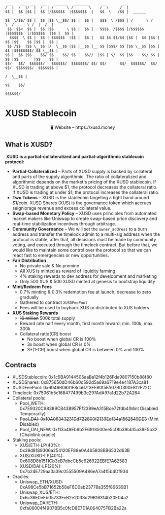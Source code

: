 ```
 __    __  __    __   ______   _______      __       __                                         
/  |  /  |/  |  /  | /      \ /       \    /  \     /  |                                        
$$ |  $$ |$$ |  $$ |/$$$$$$  |$$$$$$$  |   $$  \   /$$ |  ______   _______    ______   __    __ 
$$  \/$$/ $$ |  $$ |$$ \__$$/ $$ |  $$ |   $$$  \ /$$$ | /      \ /       \  /      \ /  |  /  |
 $$  $$<  $$ |  $$ |$$      \ $$ |  $$ |   $$$$  /$$$$ |/$$$$$$  |$$$$$$$  |/$$$$$$  |$$ |  $$ |
  $$$$  \ $$ |  $$ | $$$$$$  |$$ |  $$ |   $$ $$ $$/$$ |$$ |  $$ |$$ |  $$ |$$    $$ |$$ |  $$ |
 $$ /$$  |$$ \__$$ |/  \__$$ |$$ |__$$ |__ $$ |$$$/ $$ |$$ \__$$ |$$ |  $$ |$$$$$$$$/ $$ \__$$ |
$$ |  $$ |$$    $$/ $$    $$/ $$    $$//  |$$ | $/  $$ |$$    $$/ $$ |  $$ |$$       |$$    $$ |
$$/   $$/  $$$$$$/   $$$$$$/  $$$$$$$/ $$/ $$/      $$/  $$$$$$/  $$/   $$/  $$$$$$$/  $$$$$$$ |
                                                                                      /  \__$$ |
                                                                                      $$    $$/ 
                                                                                       $$$$$$/  
```





# XUSD Stablecoin

<p align="center">
🖥 Website – https://xusd.money
</p>


## What is XUSD?
<b> XUSD is a partial-collateralized and partial-algorithmic stablecoin protocol: </b>

  * <b>Partial-Collateralized</b> – Parts of XUSD supply is backed by collateral and parts of the supply algorithmic. The ratio of collateralized and algorithmic depends on the market's pricing of the XUSD stablecoin. If XUSD is trading at above $1, the protocol decreases the collateral ratio. If XUSD is trading at under $1, the protocol increases the collateral ratio. 
  * <b>Two Tokens</b> – XUSD is the stablecoin targeting a tight band around $1/coin. XUSD Shares (XUS) is the governance token which accrues seigniorage revenue and excess collateral value.
  * <b>Swap-based Monetary Policy</b> – XUSD uses principles from automated market makers like Uniswap to create swap-based price discovery and real-time stabilization incentives through arbitrage.
  * <b>Community Governance</b> – We will set the `owner_address` to a burn address and transfer the timelock admin to a multi-sig address when the protocol is stable, after that, all decisions must be made by community voting, and executed through the timelock contract. But before that, we would like to maintain some control over the protocol so that we can react fast to emergencies or new opportunities.
  * <b>Fair Distribution</b> 
      * No private sale & No premine
      * All XUS is minted as reward of liquidity farming
      * 4% staking rewards to dev address for development and marketing
      * Only 500 XUS & 500 XUSD minted at genesis to bootstrap liquidity
  * <b>Mint/Redeem Fees</b> 
      * 0.7% minting & 0.3% redemption fee at launch, decrease to zero gradually
      * Gathered to contract `XUSDFeePool`
      * Fees will be used to buyback XUS or distributed to XUS holders
  * <b>XUS Staking Rewards</b> 
      * ~~10 million~~ 500k total supply
      * Reward rate half every month, first month reward: min. 100k, max. 300k
      * Collateral ratio(CR) boost
          * No boost when global CR is 100%
          * 3x boost when global CR is 0%
          * 3*(1-CR) boost when global CR is between 0% and 100%

## Contracts

* XUSDStablecoin: 0x1c9BA9144505aaBa12f4b126Fda9807150b88f80
* XUSDShares: 0x875650dD46b60c592d5a69a6719e4e4187A3ca81
* XUSDFeePool: 0x6049B0831F8da67f3FE80f5FA07BD300E8f2F22C
* Timelock: 0x75061b5c168477499b3e297AdA97a1d22b72A264
* Collateral pools:
  * Pool_WETH: 0x7E9320C98389CB43B957Ff2399eA315Bce72fdb4(Mint Disabled Temporarily)
  * ~~Pool_DAI: 0x10A06343231Dd722800f2139Edf34a1562549DE3~~ (Mint Disabled)
  * Pool_DAI_NEW: 0xf13a49Eb6b2F6918500ee5cf8b39bb15a38F5b32 (Chainlink oracle)
* Staking pools:
  * XUS/ETH-LP(40%): 0x39d8189306a254120EF88e0A465808BB6532d63B
  * XUS/XUSD-LP(40%): 0x608D8b1511Cb3eB7dbcCb5c626922EBfE7A62583
  * XUSD/DAI-LP(20%): 0x7b24E729aa3a39c0555509A486eA7a415b4Df934
* Oracles:
  * Uniswap_ETH/XUSD: 0xA98Ce5bB71652b58eF6D0ab23778a355f89639B1
  * Uniswap_XUS/ETH: 0x6c36E0eFb05733FeB2e2033d29B16314b20E04a2
  * Uniswap_DAI/ETH: 0xfa06004f4907BB5c0fcD8E7E1A064075FB2Ba22a